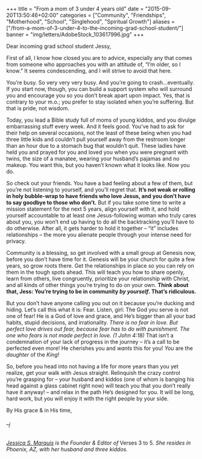 +++
title = "From a mom of 3 under 4 years old"
date = "2015-09-20T13:50:46+02:00"
categories = ["Community", "Friendships", "Motherhood", "School", "Singlehood", "Spiritual Growth"]
aliases = ["/from-a-mom-of-3-under-4-to-the-incoming-grad-school-student/"]
banner = "img/letters/AdobeStock_103617996.jpg"
+++

<div class="mk-single-content clearfix" itemprop="mainEntityOfPage">
	<p>Dear incoming grad school student Jessy,</p>
<p>First of all, I know how closed you are to advice, especially any that comes from someone who approaches you with an attitude of, “I’m older, so I know.” It seems condescending, and I will strive to avoid that here.<span id="more-10"></span></p>
<p>You’re busy. So very very very busy. And you’re going to crash…eventually. If you start now, though, you can build a support system who will surround you and encourage you so you don’t break apart upon impact. Yes, that is contrary to your m.o.; you prefer to stay isolated when you’re suffering. But that is pride, not wisdom.</p>
<p>Today, you lead a Bible study full of moms of young kiddos, and you divulge embarrassing stuff every week. And it feels good. You’ve had to ask for their help on several occasions, not the least of these being when you had three little kids and couldn’t pull yourself away from the restroom longer than an hour due to a stomach bug that wouldn’t quit. These ladies have held you and prayed for you and loved you when you were pregnant with twins, the size of a manatee, wearing your husband’s pajamas and no makeup. You want this, but you haven’t known what it looks like. Now you do.</p>
<p>So check out your friends. You have a bad feeling about a few of them, but you’re not listening to yourself, and you’ll regret that. <strong>It’s not weak or rolling in holy bubble-wrap to have friends who love Jesus, and you don’t have to say goodbye to those who don’t.</strong> But if you take some time to write a mission statement for the next 5 years, align yourself with it, and hold yourself accountable to at least one Jesus-following woman who truly cares about you, you won’t end up having to do all the backtracking you’ll have to do otherwise. After all, it gets harder to hold it together – “it” includes relationships – the more you alienate people through your intense need for privacy.</p>
<p>Community is a blessing, so get involved with a small group at Genesis now, before you don’t have time for it. Genesis&nbsp;will be your church for quite a few years, so grow&nbsp;roots there. Get the relationships in place so you can rely on them in the tough spots ahead. This will teach you how to share openly, learn from others, live congruently, prioritize your relationship with Christ, and all kinds of other things you’re trying to do on your own. <strong>Think about that, Jess: You’re trying to be in community <i>by yourself</i>. That’s ridiculous.</strong></p>
<p>But you don’t have anyone calling you out on it because you’re ducking and hiding. Let’s call this what it is: Fear. Listen, girl: The God you serve is not one of fear! He is a God of love and grace, and He’s bigger than all your bad habits, stupid decisions, and irrationality. <span id="en-NIV-30622" class="text 1John-4-18"><i>There is no fear in love. But perfect love drives out fear, because fear has to do with punishment. The one who fears is not made perfect in love. (1 John 4:18) </i>That isn’t a condemnation of your lack of progress in the journey – it’s a call to be perfected even more! He cherishes you and <i>wants</i> this for you! <i>You</i> are the <i>daughter</i> of the <i>King</i>!</span></p>
<p><span id="en-NIV-30622" class="text 1John-4-18">So, before you head into not having a life for more years than you yet realize, get your walk with Jesus straight. Relinquish the crazy control you’re grasping for – your husband and kiddos (one of whom is banging his head against a glass cabinet right now) will teach you that you don’t really have it anyway! – and relax in the path He’s designed for you. It will be long, hard work, but you will enjoy it with the right people by your side.</span></p>
<p><span id="en-NIV-30622" class="text 1John-4-18">By His grace &amp; in His time,</span></p>
<h6 class="signature">–j</h6>
<p><em><a href="/about-the-editor/">Jessica S. Marquis</a> is the Founder &amp; Editor of&nbsp;</em>Verses 3 to 5<em>. She resides in Phoenix, AZ, with her husband and three kiddos.</em></p>
</div>